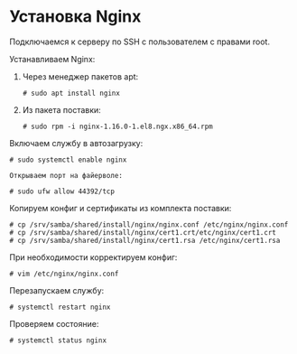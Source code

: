 # Установка Nginx 

Подключаемся к серверу по SSH с пользователем с правами root. 

Устанавливаем Nginx: 
1. Через менеджер пакетов apt:
   ```
   # sudo apt install nginx
   ```
1. Из пакета поставки:
   ```
   # sudo rpm -i nginx-1.16.0-1.el8.ngx.x86_64.rpm
   ```
Включаем службу в автозагрузку:
```
# sudo systemctl enable nginx
```
	Открываем порт на файерволе:
 ```
# sudo ufw allow 44392/tcp
```
Копируем конфиг и сертификаты из комплекта поставки:
```
# cp /srv/samba/shared/install/nginx/nginx.conf /etc/nginx/nginx.conf
# cp /srv/samba/shared/install/nginx/cert1.crt/etc/nginx/cert1.crt
# cp /srv/samba/shared/install/nginx/cert1.rsa /etc/nginx/cert1.rsa
```
При необходимости корректируем конфиг:
```
# vim /etc/nginx/nginx.conf
```
Перезапускаем службу:
```
# systemctl restart nginx
```
Проверяем состояние:
```
# systemctl status nginx
```
	
